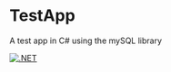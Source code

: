 # TestApp
A test app in C# using the mySQL library

[![.NET](https://github.com/Noelg14/TestApp/actions/workflows/dotnet.yml/badge.svg)](https://github.com/Noelg14/TestApp/actions/workflows/dotnet.yml)
